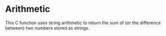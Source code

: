 # Arithmetic
This C function uses string arithmetic to return the sum of (or the difference between) two numbers stored as strings.
